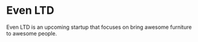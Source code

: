 # Even LTD
Even LTD is an upcoming startup that focuses on bring awesome furniture to awesome people.
